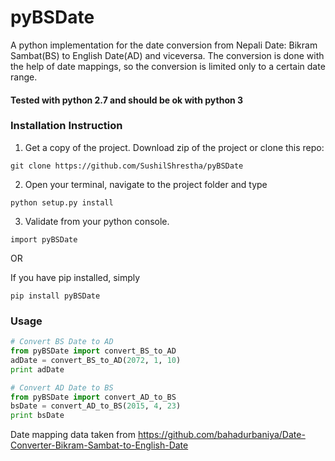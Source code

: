 # pyBSDate
A python implementation for the date conversion from Nepali Date: Bikram Sambat(BS) to English Date(AD) and viceversa.
The conversion is done with the help of date mappings, so the conversion is limited only to a certain date range.
#### Tested with python 2.7 and should be ok with python 3

### Installation Instruction

1. Get a copy of the project. Download zip of the project or clone this repo:
```
git clone https://github.com/SushilShrestha/pyBSDate
``` 
2. Open your terminal, navigate to the project folder and type
```
python setup.py install
```
3. Validate from your python console.
```
import pyBSDate
```

OR 

If you have pip installed, simply
```
pip install pyBSDate
```

### Usage

```python
# Convert BS Date to AD
from pyBSDate import convert_BS_to_AD
adDate = convert_BS_to_AD(2072, 1, 10)
print adDate

# Convert AD Date to BS
from pyBSDate import convert_AD_to_BS
bsDate = convert_AD_to_BS(2015, 4, 23)
print bsDate
```
Date mapping data taken from 
https://github.com/bahadurbaniya/Date-Converter-Bikram-Sambat-to-English-Date
